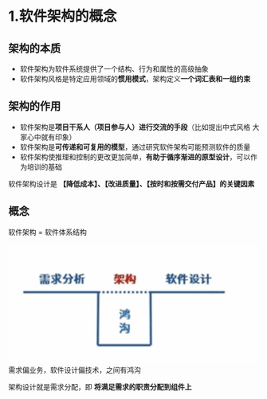 # 1.软件架构的概念

## 架构的本质

- 软件架构为软件系统提供了一个结构、行为和属性的高级抽象
- 软件架构风格是特定应用领域的**惯用模式**，架构定义**一个词汇表和一组约束**

## 架构的作用

- 软件架构是**项目干系人（项目参与人）进行交流的手段**（比如提出中式风格 大家心中就有印象）
- 软件架构是**可传递和可复用的模型**，通过研究软件架构可能预测软件的质量
- 软件架构使推理和控制的更改更加简单，**有助于循序渐进的原型设计**，可以作为培训的基础

软件架构设计是 **【降低成本】、【改进质量】、【按时和按需交付产品】的关键因素**

## 概念

软件架构 = 软件体系结构

<img src='/picture/软考/软件架构.png'/>
需求偏业务，软件设计偏技术，之间有鸿沟

架构设计就是需求分配，即 **将满足需求的职责分配到组件上**
